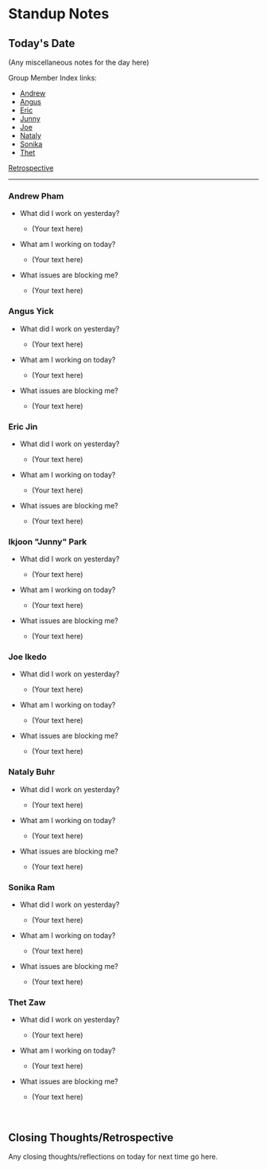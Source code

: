 # Standup Notes 
## Today's Date

(Any miscellaneous notes for the day here)

Group Member Index links: <br>
- [Andrew](#andrew-pham) <br>
- [Angus](#angus-yick) <br>
- [Eric](#eric-jin)<br>
- [Junny](#ikjoon-junny-park)<br>
- [Joe](#joe-ikedo)<br>
- [Nataly](#nataly-buhr)<br>
- [Sonika](#sonika-ram)<br>
- [Thet](#thet-zaw)<br>   

[Retrospective](#closing-thoughtsretrospective) <br>

<hr>

### **Andrew Pham**
- What did I work on yesterday?
    - (Your text here)

- What am I working on today?
    - (Your text here)

- What issues are blocking me?
    - (Your text here)

### **Angus Yick**
- What did I work on yesterday?
    - (Your text here)

- What am I working on today?
    - (Your text here)

- What issues are blocking me?
    - (Your text here)

### **Eric Jin**
- What did I work on yesterday?
    - (Your text here)

- What am I working on today?
    - (Your text here)

- What issues are blocking me?
    - (Your text here)

### **Ikjoon "Junny" Park**
- What did I work on yesterday?
    - (Your text here)

- What am I working on today?
    - (Your text here)

- What issues are blocking me?
    - (Your text here)

### **Joe Ikedo**
- What did I work on yesterday?
    - (Your text here)

- What am I working on today?
    - (Your text here)

- What issues are blocking me?
    - (Your text here)

### **Nataly Buhr**
- What did I work on yesterday?
    - (Your text here)

- What am I working on today?
    - (Your text here)

- What issues are blocking me?
    - (Your text here)

### **Sonika Ram**
- What did I work on yesterday?
    - (Your text here)

- What am I working on today?
    - (Your text here)

- What issues are blocking me?
    - (Your text here)

### **Thet Zaw**
- What did I work on yesterday?
    - (Your text here)

- What am I working on today?
    - (Your text here)

- What issues are blocking me?
    - (Your text here)

<br>

## Closing Thoughts/Retrospective
Any closing thoughts/reflections on today for next time go here.